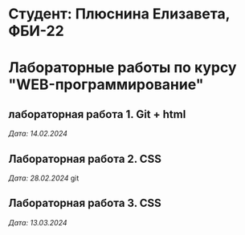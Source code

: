 # Студент: Плюснина Елизавета, ФБИ-22

# Лабораторные работы по курсу "WEB-программирование"

## лабораторная работа 1. Git + html

*Дата: 14.02.2024*

## Лабораторная работа 2. CSS

*Дата: 28.02.2024*
git
## Лабораторная работа 3. CSS

*Дата: 13.03.2024*
